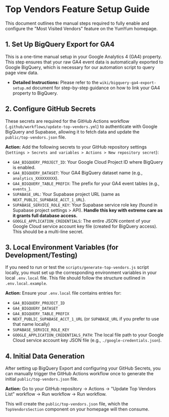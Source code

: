 # Top Vendors Feature Setup Guide

This document outlines the manual steps required to fully enable and configure the "Most Visited Vendors" feature on the YumYum homepage.

## 1. Set Up BigQuery Export for GA4

This is a one-time manual setup in your Google Analytics 4 (GA4) property. This step ensures that your raw GA4 event data is automatically exported to Google BigQuery, which is necessary for our automation script to query page view data.

*   **Detailed Instructions:** Please refer to the `wiki/bigquery-ga4-export-setup.md` document for step-by-step guidance on how to link your GA4 property to BigQuery.

## 2. Configure GitHub Secrets

These secrets are required for the GitHub Actions workflow (`.github/workflows/update-top-vendors.yml`) to authenticate with Google BigQuery and Supabase, allowing it to fetch data and update the `public/top-vendors.json` file.

**Action:** Add the following secrets to your GitHub repository settings (`Settings > Secrets and variables > Actions > New repository secret`):

*   `GA4_BIGQUERY_PROJECT_ID`: Your Google Cloud Project ID where BigQuery is enabled.
*   `GA4_BIGQUERY_DATASET`: Your GA4 BigQuery dataset name (e.g., `analytics_XXXXXXXXX`).
*   `GA4_BIGQUERY_TABLE_PREFIX`: The prefix for your GA4 event tables (e.g., `events_`).
*   `SUPABASE_URL`: Your Supabase project URL (same as `NEXT_PUBLIC_SUPABASE_ACCT_1_URL`).
*   `SUPABASE_SERVICE_ROLE_KEY`: Your Supabase service role key (found in Supabase project settings > API). **Handle this key with extreme care as it grants full database access.**
*   `GOOGLE_APPLICATION_CREDENTIALS`: The entire JSON content of your Google Cloud service account key file (created for BigQuery access). This should be a multi-line secret.

## 3. Local Environment Variables (for Development/Testing)

If you need to run or test the `scripts/generate-top-vendors.js` script locally, you must set up the corresponding environment variables in your local `.env.local` file. This file should follow the structure outlined in `.env.local.example`.

**Action:** Ensure your `.env.local` file contains entries for:

*   `GA4_BIGQUERY_PROJECT_ID`
*   `GA4_BIGQUERY_DATASET`
*   `GA4_BIGQUERY_TABLE_PREFIX`
*   `NEXT_PUBLIC_SUPABASE_ACCT_1_URL` (or `SUPABASE_URL` if you prefer to use that name locally)
*   `SUPABASE_SERVICE_ROLE_KEY`
*   `GOOGLE_APPLICATION_CREDENTIALS_PATH`: The local file path to your Google Cloud service account key JSON file (e.g., `./google-credentials.json`).

## 4. Initial Data Generation

After setting up BigQuery Export and configuring your GitHub Secrets, you can manually trigger the GitHub Actions workflow once to generate the initial `public/top-vendors.json` file.

**Action:** Go to your GitHub repository -> Actions -> "Update Top Vendors List" workflow -> Run workflow -> Run workflow.

This will create the `public/top-vendors.json` file, which the `TopVendorsSection` component on your homepage will then consume.